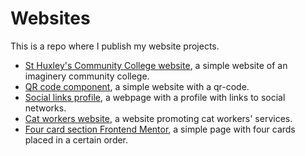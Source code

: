 # Websites
This is a repo where I publish my website projects.
* [St Huxley's Community College website](https://neoscripter.github.io/Websites/school-homepage/), a simple website of an imaginery community college.
* [QR code component](https://neoscripter.github.io/Websites/QR-code-component/), a simple website with a qr-code.
* [Social links profile](https://neoscripter.github.io/Websites/social-links-profile/), a webpage with a profile with links to social networks.
* [Cat workers website](https://neoscripter.github.io/Websites/hire-cat-worker/), a website promoting cat workers' services.
* [Four card section Frontend Mentor](https://neoscripter.github.io/Websites/four-card-section/), a simple page with  four cards placed in a certain order.
